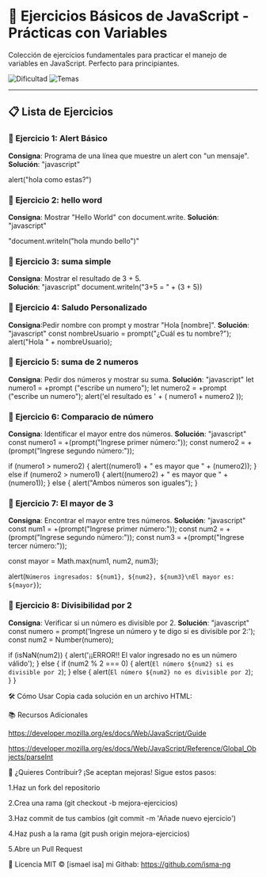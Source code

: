 # 🚀 Ejercicios Básicos de JavaScript - Prácticas con Variables

Colección de ejercicios fundamentales para practicar el manejo de variables en JavaScript. Perfecto para principiantes. 

![Dificultad](https://img.shields.io/badge/Nivel-B%C3%A1sico-green) 
![Temas](https://img.shields.io/badge/Temas-Variables,_Operadores,_Condicionales-blue)

---

## 📋 Lista de Ejercicios

### 🔵 Ejercicio 1: Alert Básico
**Consigna**: Programa de una línea que muestre un alert con "un mensaje".  
**Solución**: 
"javascript"

alert("hola como estas?")

### 🔵 Ejercicio 2: hello word
**Consigna**: Mostrar "Hello World" con document.write.
**Solución**: 
"javascript"

"document.writeln("<h>hola mundo bello</h>")"


### 🔵 Ejercicio 3: suma simple
**Consigna**: Mostrar el resultado de 3 + 5.  
**Solución**: 
"javascript"
document.writeln("3+5 = " + (3 + 5))

### 🔵 Ejercicio 4: Saludo Personalizado
**Consigna**:Pedir nombre con prompt y mostrar "Hola [nombre]".
**Solución**: 
"javascript"
const nombreUsuario = prompt("¿Cuál es tu nombre?");
alert("Hola " + nombreUsuario);

### 🔵 Ejercicio 5: suma de 2 numeros
**Consigna**:  Pedir dos números y mostrar su suma.
**Solución**: 
"javascript"
let numero1 = +prompt ("escribe un numero");
let numero2 = +prompt ("escribe un numero");
alert('el resultado es ' + ( numero1 + numero2 ));

### 🔵 Ejercicio 6: Comparacio de número
**Consigna**: Identificar el mayor entre dos números.
**Solución**: 
"javascript"
const numero1 = +(prompt("Ingrese primer número:"));
const numero2 = +(prompt("Ingrese segundo número:"));

if (numero1 > numero2) {
    alert((numero1) + " es mayor que " + (numero2));
} else if (numero2 > numero1) {
    alert((numero2) + " es mayor que " + (numero1));
} else {
    alert("Ambos números son iguales");
}

### 🔵 Ejercicio 7: El mayor de 3
**Consigna**:  Encontrar el mayor entre tres números.
**Solución**: 
"javascript"
const num1 = +(prompt("Ingrese primer número:"));
const num2 = +(prompt("Ingrese segundo número:"));
const num3 = +(prompt("Ingrese tercer número:"));

const mayor = Math.max(num1, num2, num3);

alert(`Números ingresados: ${num1}, ${num2}, ${num3}\nEl mayor es: ${mayor}`);

### 🔵 Ejercicio 8: Divisibilidad por 2
**Consigna**:   Verificar si un número es divisible por 2.
**Solución**: 
"javascript"
const numero = prompt('Ingrese un número y te digo si es divisible por 2:');
const num2 = Number(numero);

if (isNaN(num2)) {
    alert('¡¡ERROR!! El valor ingresado no es un número válido');
} else {
    if (num2 % 2 === 0) {
        alert(`El número ${num2} si es divisible por 2`);
    } else {
        alert(`El número ${num2} no es divisible por 2`);
    }
}

🛠️ Cómo Usar
Copia cada solución en un archivo HTML:

<script>
  // Código del ejercicio aquí
</script>

📚 Recursos Adicionales

https://developer.mozilla.org/es/docs/Web/JavaScript/Guide

https://developer.mozilla.org/es/docs/Web/JavaScript/Reference/Global_Objects/parseInt

🤝 ¿Quieres Contribuir?
¡Se aceptan mejoras! Sigue estos pasos:

1.Haz un fork del repositorio

2.Crea una rama (git checkout -b mejora-ejercicios)

3.Haz commit de tus cambios (git commit -m 'Añade nuevo ejercicio')

4.Haz push a la rama (git push origin mejora-ejercicios)

5.Abre un Pull Request

📄 Licencia
MIT © [ismael isa]
mi Githab: https://github.com/isma-ng
